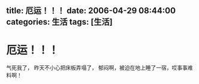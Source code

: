 title: 厄运！！！
date: 2006-04-29 08:44:00
categories:  生活
tags: [生活]
---

# 厄运！！！
气死我了， 昨天不小心把床板弄塌了， 郁闷啊，被迫在地上睡了一宿，哎事事难料啊！